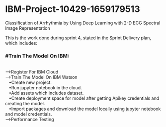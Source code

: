 # IBM-Project-10429-1659179513
Classification of Arrhythmia by Using Deep Learning with 2-D ECG Spectral Image Representation

This is the work done during sprint 4, stated in the Sprint Delivery plan, which includes:

<b><h3>#Train The Model On IBM:</h3></b><br>
   -->Register For IBM Cloud<br>
   -->Train The Model On IBM Watson<br>
    &nbsp;&nbsp;&nbsp;&#x2022;Create new project.<br> 
    &nbsp;&nbsp;&nbsp;&#x2022;Run jupyter notebook in the cloud.<br>
    &nbsp;&nbsp;&nbsp;&#x2022;Add assets which includes dataset.<br>
    &nbsp;&nbsp;&nbsp;&#x2022;Create deployment space for model after getting Apikey credentials and creating the model.<br>
    &nbsp;&nbsp;&nbsp;&#x2022;Import packages and download the model locally using jupyter notebook and model credentials.<br> 
   -->Performance Testing<br>
   
